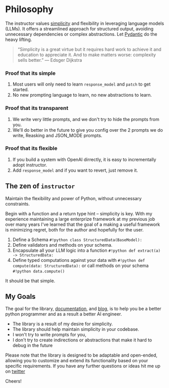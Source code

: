 # Philosophy

The instructor values [simplicity](https://eugeneyan.com/writing/simplicity/) and flexibility in leveraging language models (LLMs). It offers a streamlined approach for structured output, avoiding unnecessary dependencies or complex abstractions. Let [Pydantic](https://docs.pydantic.dev/latest/) do the heavy lifting.

> “Simplicity is a great virtue but it requires hard work to achieve it and education to appreciate it. And to make matters worse: complexity sells better.” — Edsger Dijkstra

### Proof that its simple

1. Most users will only need to learn `response_model` and `patch` to get started.
2. No new prompting language to learn, no new abstractions to learn.

### Proof that its transparent

1. We write very little prompts, and we don't try to hide the prompts from you.
2. We'll do better in the future to give you config over the 2 prompts we do write, Reasking and JSON_MODE prompts.

### Proof that its flexible

1. If you build a system with OpenAI dirrectly, it is easy to incrementally adopt instructor.
2. Add `response_model` and if you want to revert, just remove it.

## The zen of `instructor`

Maintain the flexibility and power of Python, without unnecessary constraints.

Begin with a function and a return type hint – simplicity is key. With my experience maintaining a large enterprize framework at my previous job over many years I've learned that the goal of a making a useful framework is minimizing regret, both for the author and hopefully for the user.

1. Define a Schema `#!python class StructuredData(BaseModel):`
2. Define validators and methods on your schema.
3. Encapsulate all your LLM logic into a function `#!python def extract(a) -> StructuredData:`
4. Define typed computations against your data with `#!python def compute(data: StructuredData):` or call methods on your schema `#!python data.compute()`

It should be that simple.

## My Goals

The goal for the library, [documentation](https://jxnl.github.io/instructor/), and [blog](https://jxnl.github.io/instructor/blog/), is to help you be a better python programmer and as a result a better AI engineer.

- The library is a result of my desire for simplicity.
- The library should help maintain simplicity in your codebase.
- I won't try to write prompts for you,
- I don't try to create indirections or abstractions that make it hard to debug in the future

Please note that the library is designed to be adaptable and open-ended, allowing you to customize and extend its functionality based on your specific requirements. If you have any further questions or ideas hit me up on [twitter](https://twitter.com/jxnlco)

Cheers!
